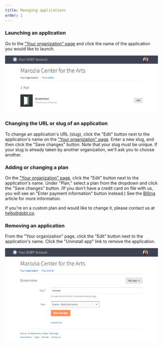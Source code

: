 ```yaml
---
title: Managing applications
order: 1
---
```


### Launching an application

Go to the ["Your organization" page](https://dashboard.dobt.co/organization/) and click the name of the application you would like to launch.

![launch app](../images/launch_app.png)

### Changing the URL or slug of an application

To change an application's URL (slug), click the "Edit" button next to the application's name on the ["Your organization" page](https://dashboard.dobt.co/organization/). Enter a new slug, and then click the "Save changes" button. Note that your slug must be unique. If your slug is already taken by another organization, we'll ask you to choose another.

### Adding or changing a plan

On the ["Your organization" page](https://dashboard.dobt.co/organization/), click the "Edit" button next to the application's name. Under "Plan," select a plan from the dropdown and click the "Save changes" button. (If you don't have a credit card on file with us, you will see an "Enter payment information" button instead.) See the [Billing](../accounts/billing.html) article for more information.

If you're on a custom plan and would like to change it, please contact us at [hello@dobt.co](mailto:hello@dobt.co).

### Removing an application

From the "Your organization" page, click the "Edit" button next to the application's name. Click the "Uninstall app" link to remove the application.

![app settings](../images/app_settings.png)

